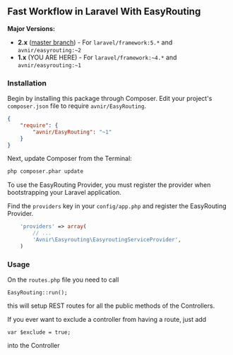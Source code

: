 ## Fast Workflow in Laravel With EasyRouting

**Major Versions:**

* **2.x** ([master branch](https://github.com/avnir/EasyRouting/tree/master)) - For `laravel/framework:5.*` and `avnir/easyrouting:~2`
* **1.x** (YOU ARE HERE) - For `laravel/framework:~4.*` and `avnir/easyrouting:~1`

### Installation


Begin by installing this package through Composer. Edit your project's ``composer.json`` file to require ``avnir/EasyRouting``.

```json
{
    "require": {
        "avnir/EasyRouting": "~1"
    }
}
```

Next, update Composer from the Terminal:

```sh
php composer.phar update
```

To use the EasyRouting Provider, you must register the provider when bootstrapping your Laravel application.

Find the `providers` key in your `config/app.php` and register the EasyRouting Provider.

```php
    'providers' => array(
        // ...
        'Avnir\Easyrouting\EasyroutingServiceProvider',
    )
```


### Usage

On the ``routes.php`` file you need to call

``
    EasyRouting::run();
``

this will setup REST routes for all the public methods of the Controllers.



If you ever want to exclude a controller from having a route, just add

``
    var $exclude = true;
``

into the Controller
